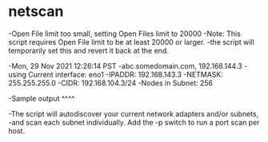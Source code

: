 # netscan

-Open File limit too small, setting Open Files limit to 20000
-Note: This script requires Open File limit to be at least 20000 or larger.
-the script will temporarily set this and revert it back at the end.

-Mon, 29 Nov 2021 12:26:14 PST
-abc.somedomain.com, 192.168.144.3
-using Current interface: eno1
  -IPADDR: 192.168.143.3
  -NETMASK: 255.255.255.0
  -CIDR: 192.168.104.3/24
  -Nodes in Subnet: 256

-Sample output ^^^^

  -The script will autodiscover your current network adapters and/or subnets,
  -and scan each subnet individually. Add the -p switch to run a port scan per host.


